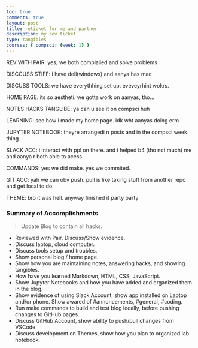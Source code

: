 ```yaml
---
toc: true
comments: true
layout: post
title: reticket for me and partner
description: my rev ticket
type: tangibles
courses: { compsci: {week: 1} }
---
```


REV WITH PAIR: yes, we both complaiied and solve problems

DISCCUSS STIFF: i have dell(windows) and aanya has mac

DISCUSS TOOLS: we have everythhing set up. eveveyrhint wokrs.

HOME PAGE: its so aestheti. we gotta work on aanyas, tho...

NOTES HACKS TANGLIBE: ya can u see it on compsci huh

LEARNING: see how i made my home page. idk wht aanyas doing erm

JUPYTER NOTEBOOK: theyre arrangedi n posts and in the compsci week thing

SLACK ACC: i interact with ppl on there. and i helped b4 (tho not much) me and aanya r both able to acess

COMMANDS: yes we did make. yes we commited.

GIT ACC: yah we can obv push. pull is like taking stuff from another repo and get local to do

THEME: bro it was hell. anyway finished it party party




### Summary of Accomplishments
> Update Blog to contain all hacks.  
- Reviewed with Pair.  Discuss/Show evidence.
- Discuss laptop, cloud computer.
- Discuss tools setup and troubles.
- Show personal blog / home page.
- Show how you are maintaining notes, answering hacks, and showing tangibles.  
- How have you learned Markdown, HTML, CSS, JavaScript.
- Show Jupyter Notebooks and how you have added and organized them in the blog.
- Show evidence of using Slack Account, show app installed on Laptop and/or phone.  Show awared of #annoncements, #general, #coding.
- Run make commands to build and test blog locally, before pushing changes to GitHub pages.
- Discuss GitHub Account, show ability to push/pull changes from VSCode.
- Discuss development on Themes, show how you plan to organized lab notebook.